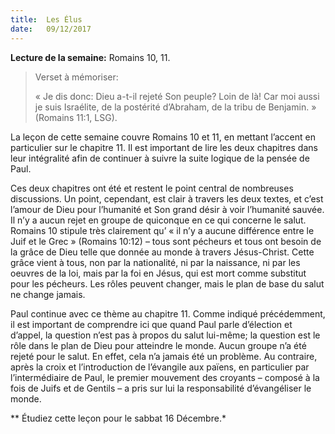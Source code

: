 ```yaml
---
title:  Les Élus
date:   09/12/2017
---
```


**Lecture de la semaine:** Romains 10, 11.

><p>Verset à mémoriser:</p>
>« Je dis donc: Dieu a-t-il rejeté Son peuple? Loin de là! Car moi aussi je suis Israélite, de la postérité d’Abraham, de la tribu de Benjamin. » (Romains 11:1, LSG). 

La leçon de cette semaine couvre Romains 10 et 11, en mettant l’accent en particulier sur le chapitre 11. Il est important de lire les deux chapitres dans leur intégralité afin de continuer à suivre la suite logique de la pensée de Paul. 

Ces deux chapitres ont été et restent le point central de nombreuses discussions. Un point, cependant, est clair à travers les deux textes, et c’est l’amour de Dieu pour l’humanité et Son grand désir à voir l’humanité sauvée. Il n’y a aucun rejet en groupe de quiconque en ce qui concerne le salut. Romains 10 stipule très clairement qu’ « il n’y a aucune différence entre le Juif et le Grec » (Romains 10:12) – tous sont pécheurs et tous ont besoin de la grâce de Dieu telle que donnée au monde à travers Jésus-Christ. Cette grâce vient à tous, non par la nationalité, ni par la naissance, ni par les oeuvres de la loi, mais par la foi en Jésus, qui est mort comme substitut pour les pécheurs. Les rôles peuvent changer, mais le plan de base du salut ne change jamais. 

Paul continue avec ce thème au chapitre 11. Comme indiqué précédemment, il est important de comprendre ici que quand Paul parle d’élection et d’appel, la question n’est pas à propos du salut lui-même; la question est le rôle dans le plan de Dieu pour atteindre le monde. Aucun groupe n’a été rejeté pour le salut. En effet, cela n’a jamais été un problème. Au contraire, après la croix et l’introduction de l’évangile aux païens, en particulier par l’intermédiaire de Paul, le premier mouvement des croyants – composé à la fois de Juifs et de Gentils – a pris sur lui la responsabilité d’évangéliser le monde. 

** Étudiez cette leçon pour le sabbat 16 Décembre.*